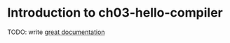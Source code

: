# Introduction to ch03-hello-compiler

TODO: write [great documentation](http://jacobian.org/writing/great-documentation/what-to-write/)
